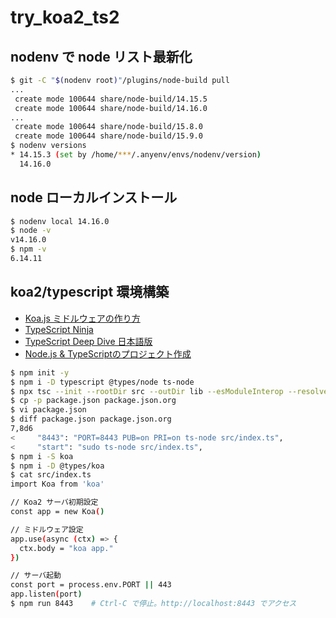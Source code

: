 # try_koa2_ts2

## nodenv で node リスト最新化

```bash
$ git -C "$(nodenv root)"/plugins/node-build pull
...
 create mode 100644 share/node-build/14.15.5
 create mode 100644 share/node-build/14.16.0
...
 create mode 100644 share/node-build/15.8.0
 create mode 100644 share/node-build/15.9.0
$ nodenv versions
* 14.15.3 (set by /home/***/.anyenv/envs/nodenv/version)
  14.16.0
```

## node ローカルインストール

```bash
$ nodenv local 14.16.0
$ node -v
v14.16.0
$ npm -v
6.14.11
```

## koa2/typescript 環境構築

- [Koa.js ミドルウェアの作り方](https://qiita.com/kei-nakoshi/items/904c46faff621c1be674)
- [TypeScript Ninja](http://typescript.ninja/typescript-in-definitelyland/index.html)
- [TypeScript Deep Dive 日本語版](https://typescript-jp.gitbook.io/deep-dive/)
- [Node.js & TypeScriptのプロジェクト作成](https://typescript-jp.gitbook.io/deep-dive/nodejs)

```bash
$ npm init -y
$ npm i -D typescript @types/node ts-node
$ npx tsc --init --rootDir src --outDir lib --esModuleInterop --resolveJsonModule --lib es6,dom --module commonjs
$ cp -p package.json package.json.org
$ vi package.json
$ diff package.json package.json.org 
7,8d6
<     "8443": "PORT=8443 PUB=on PRI=on ts-node src/index.ts",
<     "start": "sudo ts-node src/index.ts",
$ npm i -S koa
$ npm i -D @types/koa
$ cat src/index.ts
import Koa from 'koa'

// Koa2 サーバ初期設定
const app = new Koa()

// ミドルウェア設定
app.use(async (ctx) => {
  ctx.body = "koa app."
})

// サーバ起動
const port = process.env.PORT || 443
app.listen(port)
$ npm run 8443    # Ctrl-C で停止。http://localhost:8443 でアクセス
```
